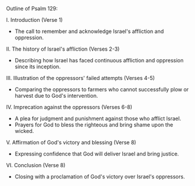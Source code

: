 Outline of Psalm 129:

I. Introduction (Verse 1)
   - The call to remember and acknowledge Israel's affliction and oppression.

II. The history of Israel's affliction (Verses 2-3)
   - Describing how Israel has faced continuous affliction and oppression since its inception.

III. Illustration of the oppressors' failed attempts (Verses 4-5)
   - Comparing the oppressors to farmers who cannot successfully plow or harvest due to God's intervention.

IV. Imprecation against the oppressors (Verses 6-8)
   - A plea for judgment and punishment against those who afflict Israel.
   - Prayers for God to bless the righteous and bring shame upon the wicked.

V. Affirmation of God's victory and blessing (Verse 8)
   - Expressing confidence that God will deliver Israel and bring justice.

VI. Conclusion (Verse 8)
   - Closing with a proclamation of God's victory over Israel's oppressors.